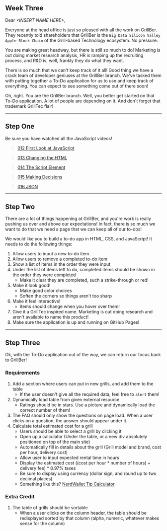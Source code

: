 ## Week Three

Dear *\<INSERT NAME HERE>*,

Everyone at the head office is just so pleased with all the work on GrillBer. They recently told shareholders that GrillBer is the `Big Data Silicon Valley Apple Block-Chain` of the Grill-based Technology ecosystem. No pressure.

You are making great headway, but there is still so much to do! Marketing is out doing market research analysis, HR is ramping up the recruiting process, and R&D is, well, frankly they do what they want.

There is so much that we can't keep track of it all! Good thing we have a crack team of developer geniuses at the GrillBer branch. We've tasked them with putting together a To-Do application for us to use and keep track of everything. You can expect to see something come out of there soon!

Oh, right. You are the GrillBer branch. Well, you better get started on that To-Do application. A lot of people are depending on it. And don't forget that trademark GrillTec flair!

---

## Step One

Be sure you have watched all the JavaScript videos!

> [012 First Look at JavaScript](https://youtu.be/D2JFKmSmlFs)

> [013 Changing the HTML](https://youtu.be/MmqItfpWndw)

> [014 The Script Element](https://youtu.be/bnumb0lOeuY)

> [015 Making Decisions](https://youtu.be/laE_N1EjMpk)

> [016 JSON](https://youtu.be/C7OhIfRBq_o)

---

## Step Two

There are a lot of things happening at GrillBer, and you're work is really pushing us over and above our expectations! In fact, there is so much we want to do that we need a page that we can keep all of our to-dos!

We would like you to build a to-do app in HTML, CSS, and JavaScript! It needs to do the following things:

1. Allow users to input a new to-do item
1. Allow users to remove a completed to-do item
1. Show a list of items in the order they were input
1. Under the list of items left to do, completed items should be shown in the order they were completed
    - Make it clear they are completed, such a strike-through or red!
1. Make it look good!
    - Make good color choices
    - Soften the corners so things aren't too sharp
1. Make it feel interactive! 
    - items should change when you hover over them!
1. Give it a GrillTec inspired name. Marketing is out doing research and aren't available to name this product!
1. Make sure the application is up and running on GitHub Pages!

---

## Step Three

Ok, with the To-Do application out of the way, we can return our focus back to GrillBer!

### Requirements

1. Add a section where users can put in new grills, and add them to the table
    - If the user doesn't give all the required data, feel free to `alert` them!
1. Dynamically load table from given external resource
    - Ratings should be in stars. Use a picture and dynamically load the correct number of them!
1. The FAQ should only show the questions on page load. When a user clicks on a question, the answer should appear under it.
1. Calculate total estimated cost for a grill
    - Users should be able to select a grill by clicking it
    - Open up a calculator (Under the table, or a new div absolutely positioned on top of the main site)
    - Automatically fill in details about the grill (Grill model and brand, cost per hour, delivery cost)
    - Allow user to input expected rental time in hours
    - Display the estimated cost ((cost per hour * number of hours) + delivery fee) * 8.97% taxes
    - Be sure to display using currency (dollar sign, and round up to two decimal places)
    - Something like this? [NerdWallet Tip Calculator](https://www.nerdwallet.com/blog/finance/tip-calculator/)

### Extra Credit
1. The table of grills should be sortable
    - When a user clicks on the column header, the table should be redisplayed sorted by that column (alpha, numeric, whatever makes sense for the column)